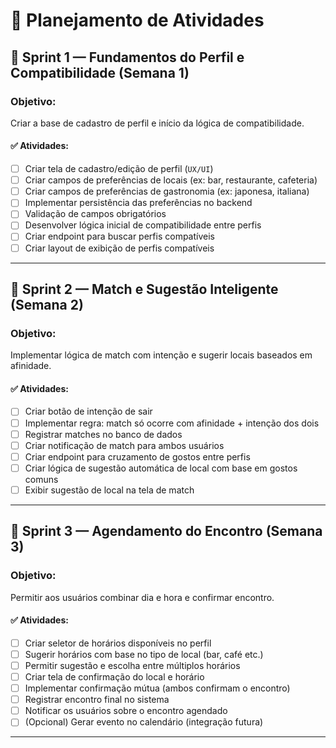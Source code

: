 # 📅 Planejamento de Atividades

## 🏁 Sprint 1 — Fundamentos do Perfil e Compatibilidade (Semana 1)

### Objetivo:
Criar a base de cadastro de perfil e início da lógica de compatibilidade.

#### ✅ Atividades:
- [ ] Criar tela de cadastro/edição de perfil (`UX/UI`)
- [ ] Criar campos de preferências de locais (ex: bar, restaurante, cafeteria)
- [ ] Criar campos de preferências de gastronomia (ex: japonesa, italiana)
- [ ] Implementar persistência das preferências no backend
- [ ] Validação de campos obrigatórios
- [ ] Desenvolver lógica inicial de compatibilidade entre perfis
- [ ] Criar endpoint para buscar perfis compatíveis
- [ ] Criar layout de exibição de perfis compatíveis

---

## 🚀 Sprint 2 — Match e Sugestão Inteligente (Semana 2)

### Objetivo:
Implementar lógica de match com intenção e sugerir locais baseados em afinidade.

#### ✅ Atividades:
- [ ] Criar botão de intenção de sair 
- [ ] Implementar regra: match só ocorre com afinidade + intenção dos dois
- [ ] Registrar matches no banco de dados
- [ ] Criar notificação de match para ambos usuários
- [ ] Criar endpoint para cruzamento de gostos entre perfis
- [ ] Criar lógica de sugestão automática de local com base em gostos comuns
- [ ] Exibir sugestão de local na tela de match

---

## 🎯 Sprint 3 — Agendamento do Encontro (Semana 3)

### Objetivo:
Permitir aos usuários combinar dia e hora e confirmar encontro.

#### ✅ Atividades:
- [ ] Criar seletor de horários disponíveis no perfil
- [ ] Sugerir horários com base no tipo de local (bar, café etc.)
- [ ] Permitir sugestão e escolha entre múltiplos horários
- [ ] Criar tela de confirmação do local e horário
- [ ] Implementar confirmação mútua (ambos confirmam o encontro)
- [ ] Registrar encontro final no sistema
- [ ] Notificar os usuários sobre o encontro agendado
- [ ] (Opcional) Gerar evento no calendário (integração futura)

---

